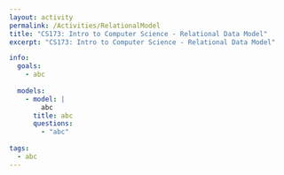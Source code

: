 ```yaml
---
layout: activity
permalink: /Activities/RelationalModel
title: "CS173: Intro to Computer Science - Relational Data Model"
excerpt: "CS173: Intro to Computer Science - Relational Data Model"

info:
  goals: 
    - abc
    
  models:
    - model: |
        abc
      title: abc
      questions:
        - "abc"
        
tags:
  - abc  
---
```



